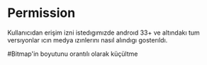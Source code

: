 # Permission
Kullanıcıdan erişim izni istedıgımızde androıd 33+ ve altındakı tum versıyonlar ıcın medya ızınlerını nasıl alındıgı gosterıldı.

#Bitmap'in boyutunu orantılı olarak küçültme
